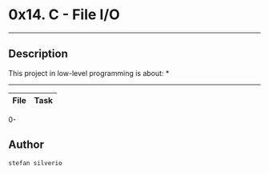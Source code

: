# 0x14. C - File I/O
---
## Description

This project in low-level programming is about:
*


---
File|Task
---|---
0-


## Author
`stefan silverio`